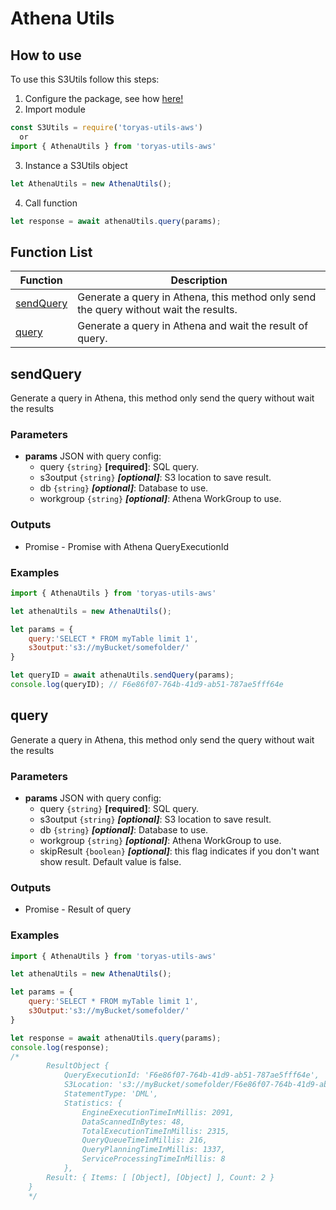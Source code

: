 # Athena Utils

## How to use

To use this S3Utils follow this steps:

1. Configure the package, see how [here!](../README.md/#config)
2. Import module

  ```javascript
  const S3Utils = require('toryas-utils-aws')
    or
  import { AthenaUtils } from 'toryas-utils-aws'
  ```
3. Instance a S3Utils object

  ```javascript
  let AthenaUtils = new AthenaUtils();
  ```

4. Call function

  ```javascript
  let response = await athenaUtils.query(params);
  ```


## Function List

|Function|Description|
|---|---|
|[sendQuery](#sendQuery)|Generate a query in Athena, this method only send the query without wait the results.|
|[query](#query)|Generate a query in Athena and wait the result of query.|

## sendQuery

Generate a query in Athena, this method only send the query without wait the results

### Parameters
- **params** JSON with query config:
    - query `{string}` **[required]**: SQL query. 
    - s3output `{string}` ***[optional]***: S3 location to save result.
    - db `{string}` ***[optional]***: Database to use.
    - workgroup `{string}` ***[optional]***: Athena WorkGroup to use.


### Outputs
 * Promise<string> - Promise with Athena QueryExecutionId

### Examples
```javascript
import { AthenaUtils } from 'toryas-utils-aws'

let athenaUtils = new AthenaUtils();

let params = {
    query:'SELECT * FROM myTable limit 1',
    s3output:'s3://myBucket/somefolder/'
}

let queryID = await athenaUtils.sendQuery(params);
console.log(queryID); // F6e86f07-764b-41d9-ab51-787ae5fff64e
```

## query

Generate a query in Athena, this method only send the query without wait the results

### Parameters
- **params** JSON with query config:
    - query `{string}` **[required]**: SQL query. 
    - s3output `{string}` ***[optional]***: S3 location to save result.
    - db `{string}` ***[optional]***: Database to use.
    - workgroup `{string}` ***[optional]***: Athena WorkGroup to use.
    - skipResult `{boolean}` ***[optional]***: this flag indicates if you don't want show result. Default value is false.


### Outputs
 * Promise<ResultObject> - Result of query

### Examples
```javascript
import { AthenaUtils } from 'toryas-utils-aws'

let athenaUtils = new AthenaUtils();

let params = {
    query:'SELECT * FROM myTable limit 1',
    s3Output:'s3://myBucket/somefolder/'
}

let response = await athenaUtils.query(params);
console.log(response);
/*
        ResultObject {
            QueryExecutionId: 'F6e86f07-764b-41d9-ab51-787ae5fff64e',
            S3Location: 's3://myBucket/somefolder/F6e86f07-764b-41d9-ab51-787ae5fff64e.csv',
            StatementType: 'DML',
            Statistics: {
                EngineExecutionTimeInMillis: 2091,
                DataScannedInBytes: 48,
                TotalExecutionTimeInMillis: 2315,
                QueryQueueTimeInMillis: 216,
                QueryPlanningTimeInMillis: 1337,
                ServiceProcessingTimeInMillis: 8
            },
        Result: { Items: [ [Object], [Object] ], Count: 2 }
    }
    */
```
